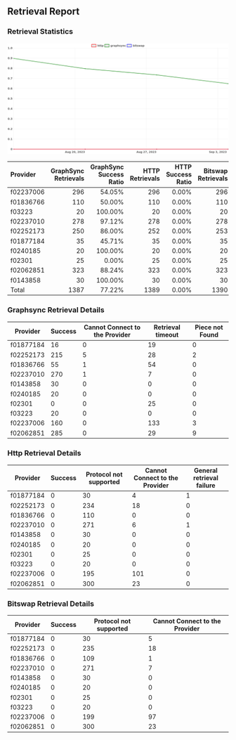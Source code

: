 ## Retrieval Report
### Retrieval Statistics
<img src="https://raw.githubusercontent.com/data-preservation-programs/filplus-checker-assets/main/filecoin-project/filecoin-plus-large-datasets/issues/2094/1693831170690.png"/>

| Provider  | GraphSync Retrievals | GraphSync Success Ratio | HTTP Retrievals | HTTP Success Ratio | Bitswap Retrievals | Bitswap Success Ratio |
| :-------- | -------------------: | ----------------------: | --------------: | -----------------: | -----------------: | --------------------: |
| f02237006 |                  296 |                  54.05% |             296 |              0.00% |                296 |                 0.00% |
| f01836766 |                  110 |                  50.00% |             110 |              0.00% |                110 |                 0.00% |
| f03223    |                   20 |                 100.00% |              20 |              0.00% |                 20 |                 0.00% |
| f02237010 |                  278 |                  97.12% |             278 |              0.00% |                278 |                 0.00% |
| f02252173 |                  250 |                  86.00% |             252 |              0.00% |                253 |                 0.00% |
| f01877184 |                   35 |                  45.71% |              35 |              0.00% |                 35 |                 0.00% |
| f0240185  |                   20 |                 100.00% |              20 |              0.00% |                 20 |                 0.00% |
| f02301    |                   25 |                   0.00% |              25 |              0.00% |                 25 |                 0.00% |
| f02062851 |                  323 |                  88.24% |             323 |              0.00% |                323 |                 0.00% |
| f0143858  |                   30 |                 100.00% |              30 |              0.00% |                 30 |                 0.00% |
| Total     |                 1387 |                  77.22% |            1389 |              0.00% |               1390 |                 0.00% |

### Graphsync Retrieval Details
| Provider  | Success | Cannot Connect to the Provider | Retrieval timeout | Piece not Found |
| --------- | ------- | ------------------------------ | ----------------- | --------------- |
| f01877184 | 16      | 0                              | 19                | 0               |
| f02252173 | 215     | 5                              | 28                | 2               |
| f01836766 | 55      | 1                              | 54                | 0               |
| f02237010 | 270     | 1                              | 7                 | 0               |
| f0143858  | 30      | 0                              | 0                 | 0               |
| f0240185  | 20      | 0                              | 0                 | 0               |
| f02301    | 0       | 0                              | 25                | 0               |
| f03223    | 20      | 0                              | 0                 | 0               |
| f02237006 | 160     | 0                              | 133               | 3               |
| f02062851 | 285     | 0                              | 29                | 9               |

### Http Retrieval Details
| Provider  | Success | Protocol not supported | Cannot Connect to the Provider | General retrieval failure |
| --------- | ------- | ---------------------- | ------------------------------ | ------------------------- |
| f01877184 | 0       | 30                     | 4                              | 1                         |
| f02252173 | 0       | 234                    | 18                             | 0                         |
| f01836766 | 0       | 110                    | 0                              | 0                         |
| f02237010 | 0       | 271                    | 6                              | 1                         |
| f0143858  | 0       | 30                     | 0                              | 0                         |
| f0240185  | 0       | 20                     | 0                              | 0                         |
| f02301    | 0       | 25                     | 0                              | 0                         |
| f03223    | 0       | 20                     | 0                              | 0                         |
| f02237006 | 0       | 195                    | 101                            | 0                         |
| f02062851 | 0       | 300                    | 23                             | 0                         |

### Bitswap Retrieval Details
| Provider  | Success | Protocol not supported | Cannot Connect to the Provider |
| --------- | ------- | ---------------------- | ------------------------------ |
| f01877184 | 0       | 30                     | 5                              |
| f02252173 | 0       | 235                    | 18                             |
| f01836766 | 0       | 109                    | 1                              |
| f02237010 | 0       | 271                    | 7                              |
| f0143858  | 0       | 30                     | 0                              |
| f0240185  | 0       | 20                     | 0                              |
| f02301    | 0       | 25                     | 0                              |
| f03223    | 0       | 20                     | 0                              |
| f02237006 | 0       | 199                    | 97                             |
| f02062851 | 0       | 300                    | 23                             |

